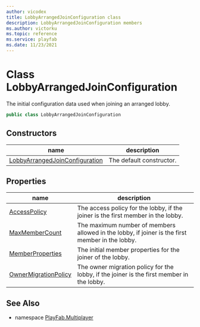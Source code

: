 ```yaml
---
author: vicodex
title: LobbyArrangedJoinConfiguration class
description: LobbyArrangedJoinConfiguration members
ms.author: victorku
ms.topic: reference
ms.service: playfab
ms.date: 11/23/2021
---
```


# Class LobbyArrangedJoinConfiguration

The initial configuration data used when joining an arranged lobby.

```csharp
public class LobbyArrangedJoinConfiguration
```

## Constructors

| name | description |
| --- | --- |
| [LobbyArrangedJoinConfiguration](LobbyArrangedJoinConfiguration/LobbyArrangedJoinConfiguration.md) | The default constructor. |

## Properties

| name | description |
| --- | --- |
| [AccessPolicy](LobbyArrangedJoinConfiguration/AccessPolicy.md) | The access policy for the lobby, if the joiner is the first member in the lobby. |
| [MaxMemberCount](LobbyArrangedJoinConfiguration/MaxMemberCount.md) | The maximum number of members allowed in the lobby, if joiner is the first member in the lobby. |
| [MemberProperties](LobbyArrangedJoinConfiguration/MemberProperties.md) | The initial member properties for the joiner of the lobby. |
| [OwnerMigrationPolicy](LobbyArrangedJoinConfiguration/OwnerMigrationPolicy.md) | The owner migration policy for the lobby, if the joiner is the first member in the lobby. |

## See Also

* namespace [PlayFab.Multiplayer](../PlayFabMultiplayerSDK.md)

